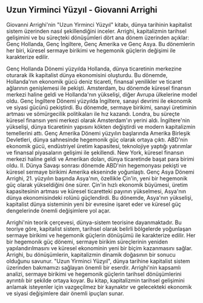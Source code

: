 ## Uzun Yirminci Yüzyıl - Giovanni Arrighi

Giovanni Arrighi'nin "Uzun Yirminci Yüzyıl" kitabı, dünya tarihinin kapitalist sistem üzerinden nasıl şekillendiğini inceler. Arrighi, kapitalizmin tarihsel gelişimini ve bu süreçteki dönüşümleri dört ana dönem üzerinden açıklar: Genç Hollanda, Genç İngiltere, Genç Amerika ve Genç Asya. Bu dönemlerin her biri, küresel sermaye birikimi ve hegemonik güçlerin değişimi ile karakterize edilir.

Genç Hollanda Dönemi
yüzyılda Hollanda, dünya ticaretinin merkezine oturarak ilk kapitalist dünya ekonomisini oluşturdu. Bu dönemde, Hollanda'nın ekonomik gücü deniz ticareti, finansal yenilikler ve ticaret ağlarının genişlemesi ile pekişti. Amsterdam, bu dönemde küresel finansın merkezi haline geldi ve Hollanda'nın yükselişi, diğer Avrupa ülkelerine model oldu.
Genç İngiltere Dönemi
yüzyılda İngiltere, sanayi devrimi ile ekonomik ve siyasi gücünü pekiştirdi. Bu dönemde, sermaye birikimi, sanayi üretiminin artması ve sömürgecilik politikaları ile hız kazandı. Londra, bu süreçte küresel finansın yeni merkezi olarak Amsterdam'ın yerini aldı. İngiltere'nin yükselişi, dünya ticaretinin yapısını kökten değiştirdi ve modern kapitalizmin temellerini attı.
Genç Amerika Dönemi
yüzyılın başlarında Amerika Birleşik Devletleri, dünya sahnesinde hegemonik güç olarak ortaya çıktı. ABD'nin ekonomik gücü, endüstriyel üretim kapasitesi, teknolojiye yaptığı yatırımlar ve finansal piyasaların gelişimi ile şekillendi. New York, küresel finansın merkezi haline geldi ve Amerikan doları, dünya ticaretinde başat para birimi oldu. II. Dünya Savaşı sonrası dönemde ABD'nin hegemonyası pekişti ve küresel sermaye birikimi Amerika ekseninde yoğunlaştı.
Genç Asya Dönemi
Arrighi, 21. yüzyılın başında Asya'nın, özellikle Çin'in, yeni bir hegemonik güç olarak yükseldiğini öne sürer. Çin'in hızlı ekonomik büyümesi, üretim kapasitesinin artması ve küresel ticaretteki payının yükselmesi, Asya'nın dünya ekonomisindeki rolünü güçlendirdi. Bu dönemde, Asya'nın yükselişi, kapitalist dünya sisteminin yeni bir evresine işaret eder ve küresel güç dengelerinde önemli değişimlere yol açar.

Arrighi'nin teorik çerçevesi, dünya-sistem teorisine dayanmaktadır. Bu teoriye göre, kapitalist sistem, tarihsel olarak belirli bölgelerde yoğunlaşan sermaye birikimi ve hegemonik güçlerin dönüşümü ile karakterize edilir. Her bir hegemonik güç dönemi, sermaye birikim süreçlerinin yeniden yapılandırılmasını ve küresel ekonominin yeni bir biçim kazanmasını sağlar. Arrighi, bu dönüşümlerin, kapitalizmin dinamik doğasının bir sonucu olduğunu savunur. "Uzun Yirminci Yüzyıl", dünya tarihine kapitalist sistem üzerinden bakmamızı sağlayan önemli bir eserdir. Arrighi'nin kapsamlı analizi, sermaye birikimi ve hegemonik güçlerin tarihsel dönüşümlerini ayrıntılı bir şekilde ortaya koyar. Bu kitap, kapitalizmin tarihsel gelişimini anlamak isteyenler için vazgeçilmez bir kaynaktır ve gelecekteki ekonomik ve siyasi değişimlere dair önemli ipuçları sunar.